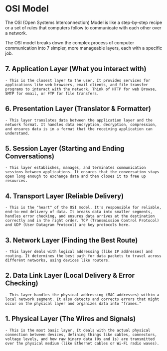 # OSI Model

The OSI (Open Systems Interconnection) Model is like a step-by-step recipe or a set of rules that computers follow to communicate with each other over a network.

The OSI model breaks down the complex process of computer communication into 7 simpler, more manageable layers, each with a specific job.

## 7. Application Layer (What you interact with)

    - This is the closest layer to the user. It provides services for applications like web browsers, email clients, and file transfer programs to interact with the network. Think of HTTP for web Browse, SMTP for email, or FTP for file transfers.

## 6. Presentation Layer (Translator & Formatter)

    - This layer translates data between the application layer and the network format. It handles data encryption, decryption, compression, and ensures data is in a format that the receiving application can understand.

## 5. Session Layer (Starting and Ending Conversations)

    - This layer establishes, manages, and terminates communication sessions between applications. It ensures that the conversation stays open long enough to exchange data and then closes it to free up resources.

## 4. Transport Layer (Reliable Delivery)

    - This is the "heart" of the OSI model. It's responsible for reliable, end-to-end delivery of data. It breaks data into smaller segments, handles error checking, and ensures data arrives at the destination correctly and in the right order. TCP (Transmission Control Protocol) and UDP (User Datagram Protocol) are key protocols here.

## 3. Network Layer (Finding the Best Route)

    - This layer deals with logical addressing (like IP addresses) and routing. It determines the best path for data packets to travel across different networks, using devices like routers.

## 2. Data Link Layer (Local Delivery & Error Checking)

    - This layer handles the physical addressing (MAC addresses) within a local network segment. It also detects and corrects errors that might occur on the physical layer and organizes data into "frames."

## 1. Physical Layer (The Wires and Signals)

    - This is the most basic layer. It deals with the actual physical connection between devices, defining things like cables, connectors, voltage levels, and how raw binary data (0s and 1s) are transmitted over the physical medium (like Ethernet cables or Wi-Fi radio waves).